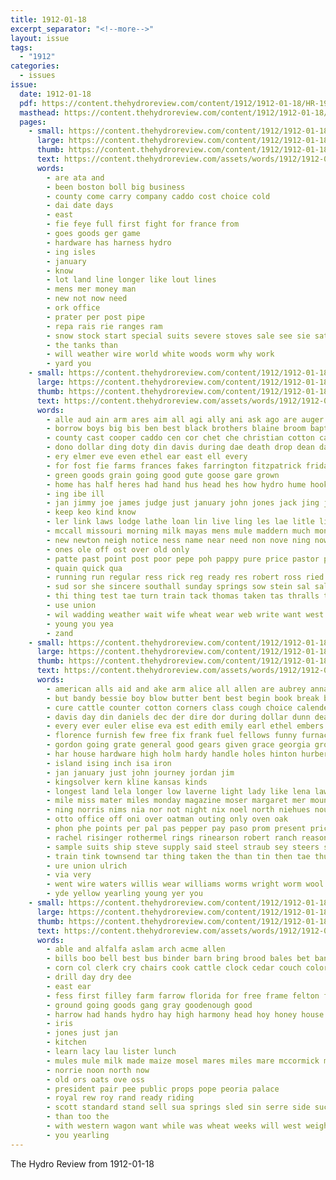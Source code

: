 ```yaml
---
title: 1912-01-18
excerpt_separator: "<!--more-->"
layout: issue
tags:
  - "1912"
categories:
  - issues
issue:
  date: 1912-01-18
  pdf: https://content.thehydroreview.com/content/1912/1912-01-18/HR-1912-01-18.pdf
  masthead: https://content.thehydroreview.com/content/1912/1912-01-18/masthead/HR-1912-01-18.jpg
  pages:
    - small: https://content.thehydroreview.com/content/1912/1912-01-18/small/HR-1912-01-18-01.jpg
      large: https://content.thehydroreview.com/content/1912/1912-01-18/large/HR-1912-01-18-01.jpg
      thumb: https://content.thehydroreview.com/content/1912/1912-01-18/thumbnails/HR-1912-01-18-01.jpg
      text: https://content.thehydroreview.com/assets/words/1912/1912-01-18/HR-1912-01-18-01.txt
      words:
        - are ata and
        - been boston boll big business
        - county come carry company caddo cost choice cold
        - dai date days
        - east
        - fie feye full first fight for france from
        - goes goods ger game
        - hardware has harness hydro
        - ing isles
        - january
        - know
        - lot land line longer like lout lines
        - mens mer money man
        - new not now need
        - ork office
        - prater per post pipe
        - repa rais rie ranges ram
        - snow stock start special suits severe stoves sale see sie saturday stove
        - the tanks than
        - will weather wire world white woods worm why work
        - yard you
    - small: https://content.thehydroreview.com/content/1912/1912-01-18/small/HR-1912-01-18-02.jpg
      large: https://content.thehydroreview.com/content/1912/1912-01-18/large/HR-1912-01-18-02.jpg
      thumb: https://content.thehydroreview.com/content/1912/1912-01-18/thumbnails/HR-1912-01-18-02.jpg
      text: https://content.thehydroreview.com/assets/words/1912/1912-01-18/HR-1912-01-18-02.txt
      words:
        - alle aud ain arm ares aim all agi ally ani ask ago are auger and
        - borrow boys big bis ben best black brothers blaine broom baptist been barr benscoter bia better born but butter back brew bring ber bout band brown boun bead bau boyd billy boy buy boots bunch
        - county cast cooper caddo cen cor chet che christian cotton campbell cash clark cause cost church close corn cee cant child christmas clear can cream callie crean came come cher cullison comp canada contin
        - dono dollar ding doty din davis during dae death drop dean day dip down die dec dress done dunlap
        - ery elmer eve even ethel ear east ell every
        - for fost fie farms frances fakes farrington fitzpatrick friday frank fone fall friends farm front from fee fun furnish
        - green goods grain going good gute goose gare grown
        - home has half heres had hand hus head hes how hydro hume hook him hose heart held hamilton har husband hour hens her house hove holding harness hort health hill hungate heger horse
        - ing ibe ill
        - jan jimmy joe james judge just january john jones jack jing jon jew
        - keep keo kind know
        - ler link laws lodge lathe loan lin live ling les lae litle liam look line little linner leveque longer lot lace lie less loss
        - mccall missouri morning milk mayas mens mule maddern much money miller members meal market manual made mares mills minerva miss may men mon more magazine moth
        - new newton neigh notice ness name near need non nove ning nowhere nice now nephew
        - ones ole off ost over old only
        - patte past point post poor pepe poh pappy pure price pastor perfect pale pounds parmer prayer perch per pray
        - quain quick qua
        - running run regular ress rick reg ready res robert ross ried rate red rant rot rest
        - sud sor she sincere southall sunday springs sow stein sal saliba saturday stall suit sun stream sult session salet shorts sale sarin seed service scott see sell sie san supply short sac shelling steers school set son sees strait seat stout
        - thi thing test tae turn train tack thomas taken tas thralls table tall tal town tell the tom ten them take top twist thut timmy toa
        - use union
        - wil wadding weather wait wife wheat wear web write want west water will with washita week wing wash willi went work worm was wyatt wagon white winners won winter way
        - young you yea
        - zand
    - small: https://content.thehydroreview.com/content/1912/1912-01-18/small/HR-1912-01-18-03.jpg
      large: https://content.thehydroreview.com/content/1912/1912-01-18/large/HR-1912-01-18-03.jpg
      thumb: https://content.thehydroreview.com/content/1912/1912-01-18/thumbnails/HR-1912-01-18-03.jpg
      text: https://content.thehydroreview.com/assets/words/1912/1912-01-18/HR-1912-01-18-03.txt
      words:
        - american alls aid and ake arm alice all allen are aubrey anna ane
        - but bandy bessie boy blow butter bent best begin book break body bet baker band bills business big basel both brass bak barr boll bert better broadway bertha box bottle bunch bring bond burke bradley been baby blanche
        - cure cattle counter cotton corners class cough choice calender company claridge come corn calla cast crank call close change cold cost cases crissman cream chief coats col can chin cox con
        - davis day din daniels dec der dire dor during dollar dunn death
        - every ever euler elise eva est edith emily earl ethel embers
        - florence furnish few free fix frank fuel fellows funny furnace friday first fan for fares fitzpatrick fred fields front fern far from felton fly
        - gordon going grate general good gears given grace georgia ground geary gov glimpse gift ghost gray grade
        - har house hardware high holm hardy handle holes hinton hurbert hazel heads hot helm hea head has huron hibbs husband had home higdon hearty hydro her hastings henke
        - island ising inch isa iron
        - jan january just john journey jordan jim
        - kingsolver kern kline kansas kinds
        - longest land lela longer low laverne light lady like lena law last lacy line lint lain les lea lines lat little
        - mile miss mater miles monday magazine moser margaret mer mound mary meals mexico marie made mabel might members market most mildred must
        - ning norris nims nia nor not night nix noel north niehues nour nails nickel now nettie new need naser
        - otto office off oni over oatman outing only oven oak
        - phon phe points per pal pas pepper pay paso prom present price pump plenty pound past pleasure part place pounds pat pitzer pass plan post perfect pearl potter public
        - rachel risinger rothermel rings rinearson robert ranch reason round range ranges river rowan ray roy roses rock running rae ros regular russel rich roman route
        - sample suits ship steve supply said steel straub sey steers school smooth scott stands session streets sack strong study stock suit stuff state square sus solid store short snow special sale starr service summer say sell sunda saving sunday second seed seen sunshine seats seal soren sister see shoe salary south shown surgeon stoves susie stange
        - train tink townsend tar thing taken the than tin then tae thurs them top ton tool tough table trip tue thor take tell thi town too trees
        - ure union ulrich
        - via very
        - went wire waters willis wear williams worms wright worm wool wei weight worth west wood weld welch will way wyatt wedding while weatherford with weeks weir wilson week winter ward work weather warm wheat was welding wait water
        - yde yellow yearling young yer you
    - small: https://content.thehydroreview.com/content/1912/1912-01-18/small/HR-1912-01-18-04.jpg
      large: https://content.thehydroreview.com/content/1912/1912-01-18/large/HR-1912-01-18-04.jpg
      thumb: https://content.thehydroreview.com/content/1912/1912-01-18/thumbnails/HR-1912-01-18-04.jpg
      text: https://content.thehydroreview.com/assets/words/1912/1912-01-18/HR-1912-01-18-04.txt
      words:
        - able and alfalfa aslam arch acme allen
        - bills boo bell best bus binder barn bring brood bales bet bank business bon bay
        - corn col clerk cry chairs cook cattle clock cedar couch colorado cotton close cashier
        - drill day dry dee
        - east ear
        - fess first filley farm farrow florida for free frame felton fund fresh
        - ground going goods gang gray goodenough good
        - harrow had hands hydro hay high harmony head hoy honey house
        - iris
        - jones just jan
        - kitchen
        - learn lacy lau lister lunch
        - mules mule milk made maize mosel mares miles mare mccormick mention mile mower
        - norrie noon north now
        - old ors oats ove oss
        - president pair pee public props pope peoria palace
        - royal rew roy rand ready riding
        - scott standard stand sell sua springs sled sin serre side such sai smooth shoats smith see seig stead safe seed sheller state sale snyder
        - than too the
        - with western wagon want while was wheat weeks will west weight work
        - you yearling
---
```


The Hydro Review from 1912-01-18

<!--more-->

